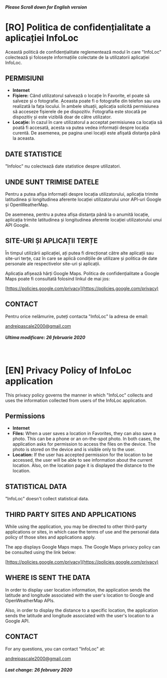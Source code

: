 ##### Please Scroll down for English version

# [RO] Politica de confidențialitate a aplicației InfoLoc

Această politică de confidențialitate reglementează modul în care "InfoLoc" colectează și folosește informațiile colectate de la utilizatorii aplicației InfoLoc.

## PERMISIUNI

<ul><li><b>Internet</b></li>

<li><b>Fișiere:</b> Când utilizatorul salvează o locație în Favorite, el poate să salveze și o fotografie. Aceasta poate fi o fotografie din telefon sau una realizată la fața locului. În ambele situații, aplicația solicită permisiunea să acceseze fișierele de pe dispozitiv. Fotografia este stocată pe dispozitiv și este vizibilă doar de către utilizator.</li>

<li><b>Locație:</b> În cazul în care utilizatorul a acceptat permisiunea ca locația să poată fi accesată, acesta va putea vedea informații despre locația curentă. De asemenea, pe pagina unei locații este afișată distanța până la aceasta.</li></ul>

## DATE STATISTICE

"Infoloc" nu colectează date statistice despre utilizatori.

## UNDE SUNT TRIMISE DATELE

Pentru a putea afișa informații despre locația utilizatorului, aplicația trimite latitudinea și longitudinea aferente locației utilizatorului unor API-uri Google și OpenWeatherMap.

De asemenea, pentru a putea afișa distanța până la o anumită locație, aplicația trimite latitudinea și longitudinea aferente locației utilizatorului unui API Google.

## SITE-URI ȘI APLICAȚII TERȚE

În timpul utilizării aplicației, ați putea fi direcționat către alte aplicații sau site-uri terțe, caz în care se aplică condițiile de utilizare și politica de date personale ale respectivelor site-uri și aplicații.

Aplicația afișează hărți Google Maps. Politica de confidențialitate a Google Maps poate fi consultată folosind linkul de mai jos:

[https://policies.google.com/privacy](https://policies.google.com/privacy)

## CONTACT

Pentru orice nelămurire, puteți contacta "InfoLoc" la adresa de email:

andreipascale2000@gmail.com

##### Ultima modificare: 26 februarie 2020

<br/>

# [EN] Privacy Policy of InfoLoc application

This privacy policy governs the manner in which "InfoLoc" collects and uses the information collected from users of the InfoLoc application.

## Permissions

<ul><li><b>Internet</b></li>

<li><b>Files:</b> When a user saves a location in Favorites, they can also save a photo. This can be a phone or an on-the-spot photo. In both cases, the application asks for permission to access the files on the device. The photo is stored on the device and is visible only to the user.</li>

<li><b>Location:</b> If the user has accepted permission for the location to be accessed, the user will be able to see information about the current location. Also, on the location page it is displayed the distance to the location.</li></ul>

## STATISTICAL DATA

"InfoLoc" doesn't collect statistical data.

## THIRD PARTY SITES AND APPLICATIONS

While using the application, you may be directed to other third-party applications or sites, in which case the terms of use and the personal data policy of those sites and applications apply.

The app displays Google Maps maps. The Google Maps privacy policy can be consulted using the link below:

[https://policies.google.com/privacy](https://policies.google.com/privacy)

## WHERE IS SENT THE DATA

In order to display user location information, the application sends the latitude and longitude associated with the user's location to Google and OpenWeatherMap APIs.

Also, in order to display the distance to a specific location, the application sends the latitude and longitude associated with the user's location to a Google API.

## CONTACT

For any questions, you can contact "InfoLoc" at:

andreipascale2000@gmail.com

##### Last change: 26 february 2020
